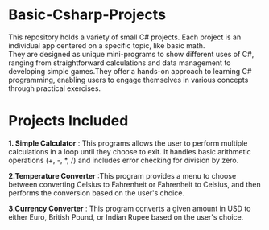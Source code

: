 # Basic-Csharp-Projects
This repository holds a variety of small C# projects. Each project is an individual app centered on a specific topic, like basic math. 
<br >They are designed as unique mini-programs to show different uses of C#, ranging from straightforward calculations and data management to developing simple games.They offer a hands-on approach to learning C# programming, enabling users to engage themselves in various concepts through practical exercises.

# Projects Included
**1. Simple Calculator** : This programs allows the user to perform multiple calculations in a loop until they choose to exit. It handles basic arithmetic operations (+, -, *, /) and includes 
 error checking for division by zero.

 **2.Temperature Converter** :This program provides a menu to choose between converting Celsius to Fahrenheit or Fahrenheit to Celsius, and then performs the conversion based on the user's choice.

 **3.Currency Converter** : This program converts a given amount in USD to either Euro, British Pound, or Indian Rupee based on the user's choice. 
